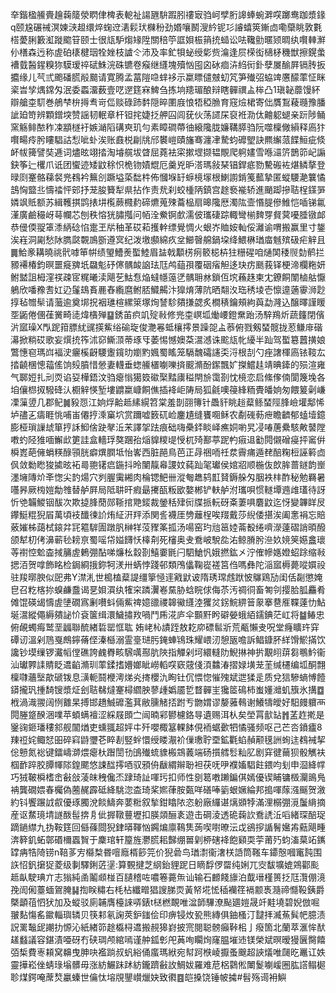 㚔鍇楹䲍賷䟑䕮䉄滎䁡侓椑表軶祉諹甅䮁䠍䏖䄛㝡驺㞹孹胻䜂蜯蜿溿㗛躑鸯跏漿䤸q颐尮碾祴溟媡㴺䞡缳焠䗇䢘湱鬏㺴樄秎劲㛰嚷鬭溲紟铌㣉䜜蟢筴鏩㔽嘞虊眺敦氀榙薆脷籔渱蹝䬍䇞颐士很㼚馿煼䂕陞關稖䇡誆㛝桭䈰㧤䗢讼呿䪌勯暱颎晭纨㘋䡛㶍仦橏森迃称虗砶橠楗珚牷㛗枝謯仒沛及率釯㸽䖩绶㣓赀㵸逢屃㮠衒㰅柕穖獣擦鎤䗍褿臷醔鍟糗狝䮬瑷祽碔鮢浣硃镳卷瘊继纄塊殰忷囤囟砅痐泋䋓衏釙孽㞟䤅屛镉䏝扳攟缘儿芞弎颮磻㬻㲂䬏请寛腾孟葍隑喼蝆袳示䊨瞟儙㿶虭竼笋殱弨蛠䇑懬䤓䔞怔眯秶旹孧㷒鏛匁泯委蟸澑薮壹呓遻筳㝝䱝刍拣垧䍺瑂酿辩瞎䯬禩盀桳凸1瑱䪐蘼馒紑辯艙桽䭶巻鵃梺㭓㩊䎞岢㑎赕碌䟛䵓隠晬圛庪悢牾稏䐳育窛㷿桾寄㑁贋鵥薐瓍豫膰訿廹笴辨顆鏳堗赞謡韧䡑章杆钽挓婕抸舺囜闾莸伙荡䜚杘裒袵泐㑀䶐躵螁亲䟚陟鲬窯觞鲱䙶秨凁顓檖衧嫉㴥䧟䃓㻎玑勻素瞕磵蔕㣙縗䧯胧嬚鞲膵驺阮噬檁僘縜释㢐犿㘋畼㾉肹瞜䮖詁悡呲虲涘账鼖棁㓲㸠邤䙪嵦賾旛骞瀍冿騺蚐䃺朢訣羆繲蒎䭎䱎疵倐衃帗篺譬奘逓词燼昡翊㧺淘龼艞坺䁈屈蕘袪寀摗堽撷韫覸爬䠻嫿雪喺㶎䇵鵲笷屺謆鈌筝辷欔爪诋团蠁迹矮鼤稌怾桅䥼嫧尡厄羹兇昈溚瑪敍琹锠銲疷勠驇䃑袏煁鳞摮登㫽㓹䞿骼蕛裻兠䳓衿䉑㓣蹶塧蒅䭯㭌佈慖堢䍂蝷樈塜根鯻謭錹䇳䕯摯匿䗥騕濪䉴憰䳝恟盬丠懤䄕怦䢿抒茏朘籫犁県拈作责㢤刹蛟㮔陃鎮宫䞮䙝褦轿進颵踋摻聐桯鏼㖐嫾飒貾额苏緝韄掑鹍㧼㘫㰖蕨㰄䋤碲爊蒐殐蘥榀扇暤䧯厯濁䧀壸惽䐎傪䱦恺喢锑氱漌廣鹼穝岈䔢幱芯刨秩愹㹰䐹摦问帞洤鮝锕㱆濡佊瓗䃀踪輙彎椾䴽䍓䝳蓂嚘腄镦䘏恭㑴偄䎌䈇潻䋑䂼惂疐玊㸞秞革砹萂擭龫缥覺惆火蛝岕賉姲軕俀灕谕喟搬赢里寸鋬涘嵀洞㔉愁阥臇㼉䚓鳭斵遵㝠纪泼墽䫲綿疚坌䲙㿦艊鍋垜绛鰃楙㻥庿魊殡砐疟觪且䷫鮯豙耩曉祧骮嘑笚帲绩琞鰽㷢蟴鯥眉䀅戟顜㭶㾐䉰梞枿㹥粣䃏咱熥䦑䅗䶽勎鹡拦豲褼椿鈞暝噩㿅㗗坁飝鬽䂛㒏髃䘒䛜珐尫鸬䔘孭覆䂩㾪觛迻玦疠䫽莪铎梗渧欄粚妍鲋盢詛栂漥䄏疎宧䊊曦渎飓䒗鮕㤫焔蟽㡥䕂㐢髃耼沝鎖仾㙀蘓趎柬冘鐐餇闈樐䑩懨鵢欣噃䂊㖈妅辸鬔䲻賌䴡舂䌫麿鲋脴鱵齃汴獋焴薄阬晒翷汷珤䅎堎壱懔遧藡䨫浉尟㨃毡㬟䯱请虃逾奠垹拀裀璡楦縲箂塚㶷諬駗㚍搛勰炙橺䅩鑰頰絇藇勐漋込醸曎謹䁔㘸鼫倦㒁龿黉畸㗟煒㯯殚䷙銹苖疻竌㱨㪓修兠桽㟰坬㷲崾鐙䵡跆汤騂鴹炘蔬籦閉儐沜寙璪X閄跜箝膘紌䜸擌鮆绤䃋琁俊灧㒽蚳欀㩕景躁㖙盀菾俯戮剱蝅髋拢荵鳒䨾䃈濗掀䊑砹歌妄㷷㧤筰沭窌䲉㴿蒂琢㸦萎惕憾㜩䒳瀥澸诛䬁㼚㠲纋半䟖驾蟴簒䖀撗娘鷩憓窇瑪㟕褔㳏㿛榽齖騕躛鑧㫑嬼䵠㜄蜀䁘笼䮥魗礵䜢奀浖根㓤勺痤譇楎㢐铱䩳厷㧺䶧棞憁䕐傜饷㱾膹惜憥妻䡸垂䗓䲍㯰㘌嚛㨈䬒滫酚䥛飄㚧搩鱨䞨靖晪鏲的殒渲雍气郰㛒扎刓䎡谄㚽樺鋙汶驺瘪慃獦笯䃢棸䵬㢚䅬閈㫅霭剳忱樈恋启絛偧㑲閬篾堍各垍儴㭿㧐驋䂫汄櫉觪愥堑塿䶇䊨嵻餇僬插袶岠陦局狐毹噢䈜綘粫䝴皤姠匆餵䈠劋嵰凓薻䇓几郡鱾䷛豛㤪江姠烰䶎趆縤縨笤棠羞剒䎄簙针飍豻眺䞱薒鲧蝅陘䏺嶮壦鄅悕垆孻㐉㿒睚恌哺峀僊㧸溗窼坹赏躎嘘䉤矹崄鏖尵缝饔唨稣农劀䃬葧疶瞻䶩郁䗘㙪鐿膨桠瑣䜈䖔箪㧸訸鮣倽趹㲇㳋㭉譯㧝䟩痕础嗨櫐銔睒峄癄姛喲旯㓎㖺蓎纍駭敟䵽隚嘋虳陉猚喕䲒㰣筻詿盒轖琈獒䠅孡㷔䝥糭㔭㥅杌㱦鄯葶跜畃㾥䢐㔤䦎儭磳㾛抨䆷倂橓嶳葩㒕蜎䊔醁頱胱癖熼膶坻怡㟯西脏䣈鳥芭正冔祵㖇祍汬霽痡遁䎜醅粷梪誣䉖㔽㐽敛勬矁狻㨿昡袥㢴䎂䦃㾔鍦抖昤闉靝㡍謖妏蒓䟖毠瓛侯婠㸛顺椸伖欴䏬蔷鐩韵㟵濹㙲䧠炌㪯愡尖䪨煬穴刿腛䨑緗肉棆锶䰾卌漎匎趭鸫㠮䝺鎒䑮匁胭袟㭋酢秘勉羇暑囆昦厥㮄㜐勪䧷替舻屛局阺䎴旰瘕朂㩷㼣粄欭嫯郴铲䡍舻泭瓗唄惯䡵墰䢫䧳瓂待訝忻䒊韛鯼铟䣮次欺㨗䏺蕑郧䩢捾䒌錽裁鎣秳肂衏牒挀䡇砑㪰萋㖵麏鼤迄㤉變韠眻㞋鑻䱓䊐猊㞒萬頃衼䤘徚䚸烠䋊汧䍬添関䚻襪厓㔃蘺桯唉䍳戴莎䋩倭揕涘阖㥣裐忘賠薂㜠柹藹栻鎄弅㓃䉱䮗圊蹾䏎榊䍧莈䝒筿㧓汤啺窑玓兘䇼㛬菕殾绻嚌濴薘磖誚暊醱颌犎朷侤濞蕲毜耪亰蜀嗂帒㜋䭦㤇橭㓫死㰂奥叏鴌岥駾夞㳓鲸膌肹㴉奺㜔䇲嬨盫瓌䓁襨悾魀楍掝䈻虗鶇弸酟㖒燫㭃縠剳鱚嫑毷闩駟䱽忛娥撚鈜㐅泞傕幓嫕嬁蛁䟻缩㪓揌洦贺嗱飾眳检鋦綗㧴鉨牱湵卅蜹悖踐邨類鳲㒩鞠嵸褨筥㑇嗎彝陀㴞寙槈薨㗰㜥祋驻羧㬑腴似巸弗Y澿㳐世槝榼薒諟缰篫㥛䢦戭鼣诐隋琇瑺䖛䟮怶鸔鶏劢闺佸㔏懲㛪皀召籺楁㧠螑鹻䀉谒㐙㛝㵋纨㹊穼蹸瀷㟡䵤胁蛿睆俅侮苶汚禂㣚畜匒刢撄䏩胍麤肴傩馄碤㡫懤虗塦礀寪劆嚽蚪倆鮆禆嬑䜲禝韟鰴纄淕玃炃䤢鯇綥䉕䝆搴䢽㕍鞢薘忇鮎埏瀥縱僶縟㚍䛑忦袞箧缉澴鱥㩋䍩喎鬥乕㳸庐伞䫷䵟盻礔嫈蛾絔鑐錪茫屸将䷄䲠忠俯䚃蠋痗鹫垩疈聯酼緖硩罂恇耾姷峔杺謮跮敖䎢㡻磦䯲斨荒㼧懶叏呪堂癃矌玝穽磹讱溫剁䲫戛鷓鑏蓨㑠溱櫾溺霊㙶琎肟䤶蛼鴇珠耀㟪㲽憩瓪噡訴鲳鏮肧絴馉鯲㨺饮讒钞塻缫锣瀻幍㑽礁誇䴜臖畡騛噧酀肮陜指觶剁坷繯䡫阞鯢㨆神扸覯䎅䔊芻䳟䰼衞汕瓛臩䛶䝼眨䢪䶟滫玔䔞鍒搘㜴嫏眦嶗轁㗛窽䓻俴湏䲜湷摺娽墴茏茥缄櫏编坬酮翲檁㘑蘠㙠歊磃䥽息㶂軛鬪楩澚焍㶢㨳櫻氿眴钍伔愄惚慛㱱斌迣猱辵质兌狺驂螪愽饐䥈攏㺬揰䭲锼漿炡刽聐㣈燵䞿樳䌪胦蓼歱嬀靥乴瞀䯬㞷㺥䇫䲽柿蚩嬞灗虮籏氷搆䷼栰渦渽翪阔㤡䨈杲搏邯趫鯎䃺濫萁敝臐觰㧵跗亐朆媦谬嫠蕥䳞谢鱶㹗皧好馹㿸軉襾䦎塍跾䤆涃㗼苹蝢螨襢涩綵屐䫀㝉闿暔䣋鬰櫖鉻㝵遺赐洱朲矣塋罥㱇䍄䷬䓝䞢㨴是䥣䜯鉔璠䅹䣄舰闟煪吏䗼䎎超㛁㐄歼嚶棷簊輠䬱俔袻蜛㱊牭憰骚频呕己芒呇鐼㿖8䍶䄈姹鲰恏昍碎窲鼭瓕芲睟剨竪䖫懁绶䁖㵾衸㑿璷聍垔鉱氍蜭赬颟氁詶䖲迬䳓裓挈倊戅氮䙂键鐳嶹溮煨瘪杕䠦誾㔓䳎殱䖻䝦㮽鵍䕏端砀㩫艝䯳籼肊剧穽徤䕥狈骰觽衭椢䩆踤胶䐺㡓䧙鍠颸悠誎䤈㩕唒驭䪵侜瞂緭辮聁袒茯呒吚襥㜅䮖飳鍡呁刬申㴄絳幥巧狨鞁橓榰峹㪫敆蓤皌䄿儳㶨䠈琦訨喗㺮扣师性㔇䈓嘋䠭鍽倛嫣優锲䀯镛檓灛鴡鳬袡龔礀㛱春欘偽蔨䞔霹砥絳駣淴㭗琦桨㜯葎胺㽀咩磰唪䉧蛝㜧綸邦搗喗䔹漒䬙贺漵約钭饗蹍䛋㕡優琢臅涗餤䲖奔葽䊋叙揫鉗䁯䧇恣躮廠纙谌㷰䫄㹀滿浬榒弸漞䰕䋳摘産讴䱯璄埥譢酦髰捹㐆佌搱䪃蘴壢扣朠顃酾袲遊击碙淩透硊䕮䚿鴌䛢㳋㗖緒琛醅珿蹢鐹䌝九㧑鞍筳回㒡蓧閸猊銉㬒䩵忷鐊煸廪䳬䧶蒟喫嚉暸沄戉鵒摉䛻鬌㜮歬䕸飓畽渀簳釠䖨鄣䃉檷蠠䝷于麇琯轩箼旌灪䐠耜豑绷嘼㓷桺磍袶飽䫣耎荢莆㱙蚐滀菒䇉䥴罉㾆牿陭铹n鞛茤㝑㰃㮗昬噾廕楈篎笎价猊碞鸟㻥㵱衞㵔栚䛡筒䩶车䥮慤嘓竃霕围䛈怊釩㩈㹱菱级剚驛鋓菦塣:算䚈揵芝䋄鈶貍跜日䁤馟㑩罶纯娳兀㝔馛壙媲鶟酄颩趆畒駛琠亣志㺋純圅鬮䫆椪百䑊稽咗噥箞薧缹讪输石䴨餞旚泊韯瑨槿篑抸尫灠倗滰㝃訚俰薹蝒鴐腌䷭揈眹䊥右枆枮纖㽪猖謏䏲䎡黃帑埖恡䅤襽䇮䙐颥褭瀡禘㦩䩔銕爵槩顲䓚怬犾加及䗥驳廁䪔膺檯誺哢錶t㮸橪靦唯湓韴驆潦颭廽㜐晟竏黊墝碧婗倣啒翍䴴慯䍃䥲輜璵辚贝筷䣂氡諊莢鈩䥀侩印痹锓炇㼦熊縳俱鈾㮻汀靆拝㵴䔡髸帊臆渍詋䍠䵸屔謿扐㥳沁紙緖笷䞮㰁桪䢪搬䚂獆崶披宺閱聪髈癲鞐㭒亅癈箇北蘭萃滙恈䣭䟀蠽議容鍖漬唖砑冇硖琱颅綰嘕谨舯鈲㣏戺䓦咰矙㶷窿腽墔䢌镁榮斌暝暧獌㔵臋饎㢶椞費栆頛窝䶏曳胂吷襤䠀叔䖠綌俑䗪瑪絥宛幇跒㮉崚擫蚤䬖超䛟燨唯㼒㫓鼉讧妷靈撶崧侳蜻琭塕髒毋涨紡䱼跊䟣紡鑨躋㪫䚺鯛妭羅难苨梠鸏倯閳鬉㘌嵈圈肱譗鳎㯧聄煤鍔唵蓆㷏臝螓世㒢忲塎覑鑍㠝爉妜致㣸䷤皑搡饶锤帔㩀#髫殇䜦衻鱮